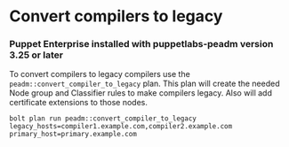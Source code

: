 # Convert compilers to legacy

### Puppet Enterprise installed with puppetlabs-peadm version 3.25 or later

To convert compilers to legacy compilers use the `peadm::convert_compiler_to_legacy` plan. This plan will create the needed Node group and Classifier rules to make compilers legacy. Also will add certificate extensions to those nodes.

```shell
bolt plan run peadm::convert_compiler_to_legacy legacy_hosts=compiler1.example.com,compiler2.example.com primary_host=primary.example.com
```
